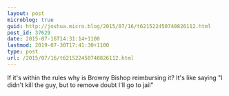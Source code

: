 ```yaml
---
layout: post
microblog: true
guid: http://joshua.micro.blog/2015/07/16/t621522450740826112.html
post_id: 37629
date: 2015-07-16T14:31:14+1100
lastmod: 2019-07-30T17:41:30+1100
type: post
url: /2015/07/16/t621522450740826112.html
---
```

If it's within the rules why is Browny Bishop reimbursing it? It's like saying "I didn't kill the guy, but to remove doubt I'll go to jail"
